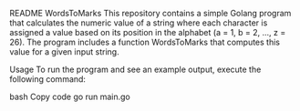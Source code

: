 
README
WordsToMarks
This repository contains a simple Golang program that calculates the numeric value of a string where each character is assigned a value based on its position in the alphabet (a = 1, b = 2, ..., z = 26). The program includes a function WordsToMarks that computes this value for a given input string.

Usage
To run the program and see an example output, execute the following command:

bash
Copy code
go run main.go